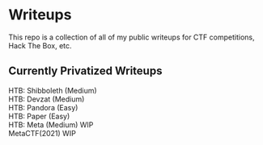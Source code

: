 # Writeups
This repo is a collection of all of my public writeups for CTF competitions, Hack The Box, etc.

## Currently Privatized Writeups

HTB: Shibboleth (Medium)<br>
HTB: Devzat (Medium)<br>
HTB: Pandora (Easy)<br>
HTB: Paper (Easy) <br>
HTB: Meta (Medium) WIP<br>
MetaCTF(2021) WIP<br>
